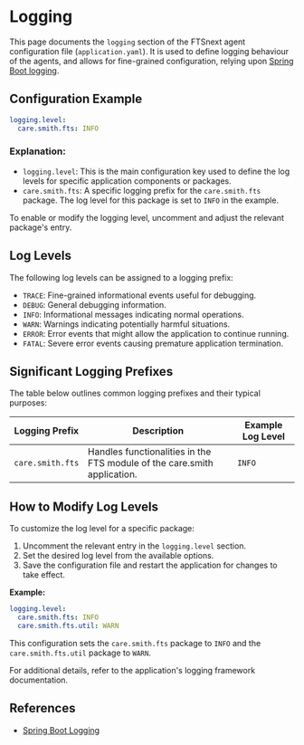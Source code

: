 # Logging <Badge type="tip" text="All Agents" />

This page documents the `logging` section of the FTSnext agent configuration file
(`application.yaml`). It is used to define logging behaviour of the agents, and allows
for fine-grained configuration, relying upon [Spring Boot logging][spring-logging].

## Configuration Example

```yaml
logging.level:
  care.smith.fts: INFO
```

### Explanation:

* `logging.level`: This is the main configuration key used to define the log levels for specific
  application components or packages.
* `care.smith.fts`: A specific logging prefix for the `care.smith.fts` package. The log level
  for this package is set to `INFO` in the example.

To enable or modify the logging level, uncomment and adjust the relevant package's entry.

## Log Levels

The following log levels can be assigned to a logging prefix:

* `TRACE`: Fine-grained informational events useful for debugging.
* `DEBUG`: General debugging information.
* `INFO`: Informational messages indicating normal operations.
* `WARN`: Warnings indicating potentially harmful situations.
* `ERROR`: Error events that might allow the application to continue running.
* `FATAL`: Severe error events causing premature application termination.

## Significant Logging Prefixes

The table below outlines common logging prefixes and their typical purposes:

| **Logging Prefix** | **Description**                                                          | **Example Log Level** |
|--------------------|--------------------------------------------------------------------------|-----------------------|
| `care.smith.fts`   | Handles functionalities in the FTS module of the care.smith application. | `INFO`                |

## How to Modify Log Levels

To customize the log level for a specific package:

1. Uncomment the relevant entry in the `logging.level` section.
2. Set the desired log level from the available options.
3. Save the configuration file and restart the application for changes to take effect.

**Example:**

```yaml
logging.level:
  care.smith.fts: INFO
  care.smith.fts.util: WARN
```

This configuration sets the `care.smith.fts` package to `INFO` and the `care.smith.fts.util` package
to `WARN`.

For additional details, refer to the application's logging framework documentation.

## References

* [Spring Boot Logging][spring-logging]

[spring-logging]: https://docs.spring.io/spring-boot/reference/features/logging.html